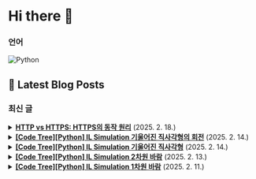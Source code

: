 # Hi there 👋

### 언어

<p>
    <img src="https://img.shields.io/badge/Python-3776AB?style=flat-square&logo=Python&logoColor=white" alt="Python"/>
</p>

## 📕 Latest Blog Posts

### 최신 글
<details>
<summary><b><a href='https://zo0oz.tistory.com/312' target='_blank'>HTTP vs HTTPS: HTTPS의 동작 원리</a></b> (2025. 2. 18.)</summary>

HTTP(Hypertext Transfer Protocol)
HTTP - TCP - IP 
 
: 클라이언트와 서버 간 통신을 위한 통신 규약
(웹 브라우저와 웹 서버가 데이터를 주고받는 기본 프로토콜)
 
하지만, HTTP에는 다음과 같은 보안 문제가 있다. 
1. (데이터 기밀성) 암호화되지 않은 평문 데이터를 전송해서 제 3자가 정보를 조회할 수 있다...

</details>

<details>
<summary><b><a href='https://zo0oz.tistory.com/311' target='_blank'>[Code Tree][Python] IL Simulation 기울어진 직사각형의 회전</a></b> (2025. 2. 14.)</summary>

Overview

체감 난이도: ★☆☆☆☆ 기울어진 직사각형(완탐) 문제와 n차원 바람(회전) 문제를 섞은 문제 
문제 레벨: IL / Simulation / 격자 안에서 밀고 당기 / 연습 문제 
문제 유형: Simulation 
풀이 상태: 답안참고 / 스스로 해결
추후: 다시 풀어보기 / 간단 복습 / 완벽 이해 


[문제]
 Trail 4 / Ch...

</details>

<details>
<summary><b><a href='https://zo0oz.tistory.com/310' target='_blank'>[Code Tree][Python] IL Simulation 기울어진 직사각형</a></b> (2025. 2. 14.)</summary>

Overview

체감 난이도: ★★☆☆☆
문제 레벨: IL / Simulation / 격자 안에서 완전탐색 / 연습 문제 
문제 유형: Simulation
풀이 상태: 답안참고 / 스스로 해결
추후: 다시 풀어보기 / 간단 복습 / 완벽 이해 


[문제]
 Trail 4 / Chapter 1 / Lesson 1 / 연습 문제 

 

Code Tree ...

</details>

<details>
<summary><b><a href='https://zo0oz.tistory.com/309' target='_blank'>[Code Tree][Python] IL Simulation 2차원 바람</a></b> (2025. 2. 13.)</summary>

Overview

체감 난이도: ★★☆☆☆ 90도 회전을 구현하는 게 어려웠음
문제 레벨: IL / Simulation / 격자 안에서 밀고 당기 / 연습 문제 
문제 유형: Simulation
풀이 상태: 답안참고 / 스스로 해결
추후: 다시 풀어보기 / 간단 복습 / 완벽 이해 


[문제]
Trail 4 / Chapter 1 / Lesson 2 / 연...

</details>

<details>
<summary><b><a href='https://zo0oz.tistory.com/308' target='_blank'>[Code Tree][Python] IL Simulation 1차원 바람</a></b> (2025. 2. 11.)</summary>

Overview

체감 난이도: ★★☆☆☆
문제 레벨:  IL / Simulation / 격자 안에서 밀고 당기 / 연습 문제 
문제 유형: Simulation 
풀이 상태: 답안참고 / 스스로 해결
추후: 다시 풀어보기 / 간단 복습 / 완벽 이해 


[문제]
Trail 4 / Chapter 1 / Lesson 2 / 연습 문제
https://www.c...

</details>

